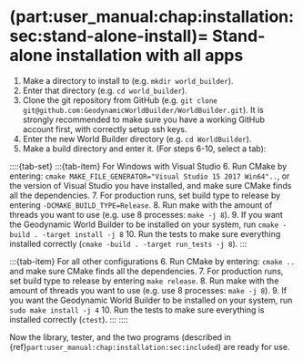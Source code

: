 (part:user_manual:chap:installation:sec:stand-alone-install)=
Stand-alone installation with all apps
======================================

1. Make a directory to install to (e.g. `mkdir world_builder`).
2. Enter that directory (e.g. `cd world_builder`).
3. Clone the git repository from GitHub (e.g. `git clone git@github.com:GeodynamicWorldBuilder/WorldBuilder.git`). It is strongly recommended to make sure you have a working GitHub account first, with correctly setup ssh keys.
4. Enter the new World Builder directory (e.g. `cd WorldBuilder`).
5. Make a build directory and enter it.
(For steps 6-10, select a tab):

::::{tab-set}
:::{tab-item} For Windows with Visual Studio
6. Run CMake by entering: `cmake MAKE_FILE_GENERATOR="Visual Studio 15 2017 Win64"..`, or the version of Visual Studio you have installed, and make sure CMake finds all the dependencies.
7. For production runs, set build type to release by entering `-DCMAKE_BUILD_TYPE=Release`.
8. Run make with the amount of threads you want to use (e.g. use 8 processes: `make -j 8`).
9. If you want the Geodynamic World Builder to be installed on your system, run `cmake -build . -target install -j 8`
10. Run the tests to make sure everything installed correctly (`cmake -build . -target run_tests -j 8`).
:::

:::{tab-item} For all other configurations
6. Run CMake by entering: `cmake ..` and make sure CMake finds all the dependencies.
7. For production runs, set build type to release by entering `make release`.
8. Run make with the amount of threads you want to use (e.g. use 8 processes: `make -j 8`).
9. If you want the Geodynamic World Builder to be installed on your system, run `sudo make install -j 4`
10. Run the tests to make sure everything is installed correctly (`ctest`).
:::
::::


Now the library, tester, and the two programs (described in {ref}`part:user_manual:chap:installation:sec:included`) are ready for use.
